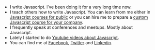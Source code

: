 - I write Javascript. I've been doing it for a very long time now.
- I teach others how to write Javascript. You can learn from me either in [Javascript courses for public](https://www.vzhurudolu.cz/lektori/riki-fridrich) or you can hire me to prepare a [custom Javascript course for your company](https://chlupatezavorky.com/).
- I frequently speak at conferences and meetups. Mostly about Javascript.
- Lately I started to do [Youtube videos about Javascript](https://www.youtube.com/channel/UCLM7x_Wbs_x0InK93J53nsw).
- You can find me at [Facebook](https://www.facebook.com/fczbkk), [Twitter](https://twitter.com/fczbkk) and [Linkedin](https://www.linkedin.com/in/fczbkk/).
